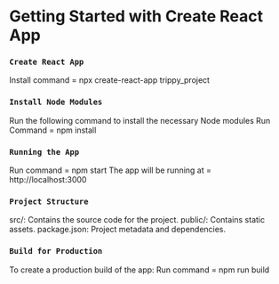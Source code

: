 # Getting Started with Create React App

### `Create React App`
Install command = npx create-react-app trippy_project

### `Install Node Modules`
Run the following command to install the necessary Node modules
Run Command = npm install

### `Running the App`
Run command = npm start
The app will be running at = http://localhost:3000

### `Project Structure`
src/:           Contains the source code for the project.
public/:        Contains static assets.
package.json:   Project metadata and dependencies.

### `Build for Production`
To create a production build of the app:
Run command = npm run build